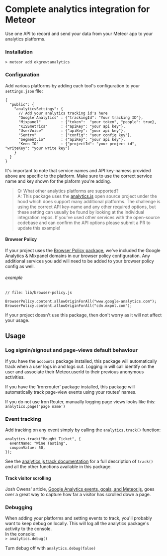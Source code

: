 # Complete analytics integration for Meteor
Use one API to record and send your data from your Meteor app to your analytics platforms. 

### Installation

`> meteor add okgrow:analytics`

### Configuration

Add various platforms by adding each tool's configuration to your `settings.json` file:

```
{
  "public": {
    "analyticsSettings": {
      // Add your analytics tracking id's here
      "Google Analytics" : {"trackingId": "Your tracking ID"},
      "Mixpanel"         : {"token":  "your token", "people": true},
      "KISSmetrics"      : {"apiKey": "your api key"},
      "UserVoice"        : {"apiKey": "your api key"},
      "Sentry"           : {"config": "your config key"},
      "Segment.io"       : {"apiKey": "your api key"},
      "Keen IO"          : {"projectId": "your project id", "writeKey": "your write key"}
    }
  }
}
```

It's important to note that service names and API key-namess provided above are specific to the platform. Make sure to use the correct service name and key shown for the plaform you're adding.

> Q: What other analytics platforms are supported?  
A: This package uses the [analytics.js](https://segment.com/docs/libraries/analytics.js/) open source project under the hood which does support many additional platforms. The challenge is using the correct API key-name and any other required options, but these setting can usually be found by looking at the individual integration repos. If you've used other services with the open-source codebase and can confirm the API options please submit a PR to update this example! 

#### Browser Policy

If your project uses the [Browser Policy package](https://atmospherejs.com/meteor/browser-policy), we've included the Google Analytics & Mixpanel domains in our browser policy configuration. Any additional services you add will need to be added to your browser policy config as well.

###### example
```
// file: lib/browser-policy.js

BrowserPolicy.content.allowOriginForAll("www.google-analytics.com");
BrowserPolicy.content.allowOriginForAll("cdn.mxpnl.com");
```

If your project doesn't use this package, then don't worry as it will not affect your usage.

## Usage

### Log signin/signout and page-views default behaviour

If you have the `accounts` package installed, this package will automatically track when a user logs in and logs out. Logging in will call identify on the user and associate their Meteor.userId to their previous anonymous activities.

If you have the 'iron:router' package installed, this package will automatically track page-view events using your routes' names.

If you do not use Iron Router, manually logging page views looks like this: `analytics.page('page name')`

### Event tracking

Add tracking on any event simply by calling the `analytics.track()` function:

```
analytics.track("Bought Ticket", {
  eventName: "Wine Tasting",
  couponValue: 50,
});
```

See the [analytics.js track documentation](https://segment.com/docs/libraries/analytics.js/#track) for a full description of `track()` and all the other functions available in this package.

#### Track visitor scrolling

Josh Owens' article, [Google Analytics events, goals, and Meteor.js](http://joshowens.me/google-analytics-events-goals-and-meteor-js/), goes over a great way to capture how far a visitor has scrolled down a page.

### Debugging

When adding your platforms and setting events to track, you'll probably want to keep debug on locally. This will log all the analytics package's activity to the console.  
In the console:  
`> analytics.debug()`

Turn debug off with `analytics.debug(false)`

